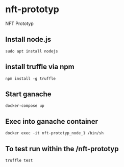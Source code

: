 # nft-prototyp

NFT Prototyp

## Install node.js

```
sudo apt install nodejs
```

## install truffle via npm

```
npm install -g truffle
```

## Start ganache

```
docker-compose up
```

## Exec into ganache container

```
docker exec -it nft-prototyp_node_1 /bin/sh
```

## To test run within the /nft-prototyp

```
truffle test
```
